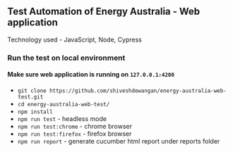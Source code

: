 ## Test Automation of Energy Australia - Web application

Technology used - JavaScript, Node, Cypress



### Run the test on local environment
#### Make sure web application is running on `127.0.0.1:4200`
- `git clone https://github.com/shiveshdewangan/energy-australia-web-test.git`
- `cd energy-australia-web-test/`
- `npm install`
- `npm run test` - headless mode
- `npm run test:chrome` - chrome browser
- `npm run test:firefox` - firefox browser
- `npm run report` - generate cucumber html report under reports folder
